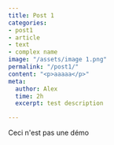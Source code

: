 ```yaml
---
title: Post 1
categories:
- post1
- article
- text
- complex name
image: "/assets/image 1.png"
permalink: "/post1/"
content: "<p>aaaaa</p>"
meta:
  author: Alex
  time: 2h
  excerpt: test description

---
```

Ceci n'est pas une démo